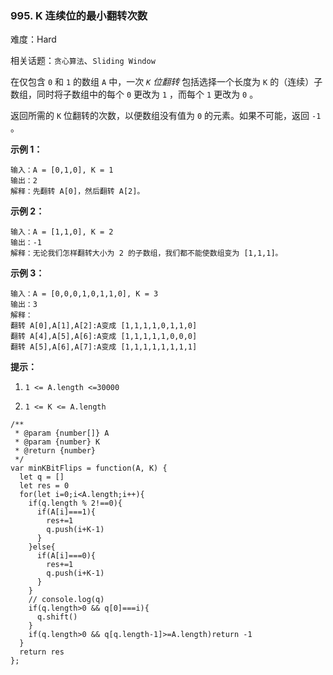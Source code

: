 ### 995. K 连续位的最小翻转次数

难度：Hard

相关话题：`贪心算法`、`Sliding Window`

在仅包含  `0`  和  `1`  的数组  `A`  中，一次 *`K`  位翻转* 包括选择一个长度为  `K`  的（连续）子数组，同时将子数组中的每个  `0`  更改为  `1` ，而每个  `1`  更改为  `0` 。



返回所需的  `K`  位翻转的次数，以便数组没有值为  `0`  的元素。如果不可能，返回  `-1` 。







**示例 1：** 



```
输入：A = [0,1,0], K = 1
输出：2
解释：先翻转 A[0]，然后翻转 A[2]。
```


**示例 2：** 



```
输入：A = [1,1,0], K = 2
输出：-1
解释：无论我们怎样翻转大小为 2 的子数组，我们都不能使数组变为 [1,1,1]。
```


**示例 3：** 



```
输入：A = [0,0,0,1,0,1,1,0], K = 3
输出：3
解释：
翻转 A[0],A[1],A[2]:A变成 [1,1,1,1,0,1,1,0]
翻转 A[4],A[5],A[6]:A变成 [1,1,1,1,1,0,0,0]
翻转 A[5],A[6],A[7]:A变成 [1,1,1,1,1,1,1,1]
```






**提示：** 




1.  `1 <= A.length <=30000` 

2.  `1 <= K <= A.length` 




```
/**
 * @param {number[]} A
 * @param {number} K
 * @return {number}
 */
var minKBitFlips = function(A, K) {
  let q = []
  let res = 0
  for(let i=0;i<A.length;i++){
    if(q.length % 2!==0){
      if(A[i]===1){
        res+=1
        q.push(i+K-1)
      }
    }else{
      if(A[i]===0){
        res+=1
        q.push(i+K-1)
      }
    }
    // console.log(q)
    if(q.length>0 && q[0]===i){
      q.shift()
    }
    if(q.length>0 && q[q.length-1]>=A.length)return -1
  }
  return res
};
```

